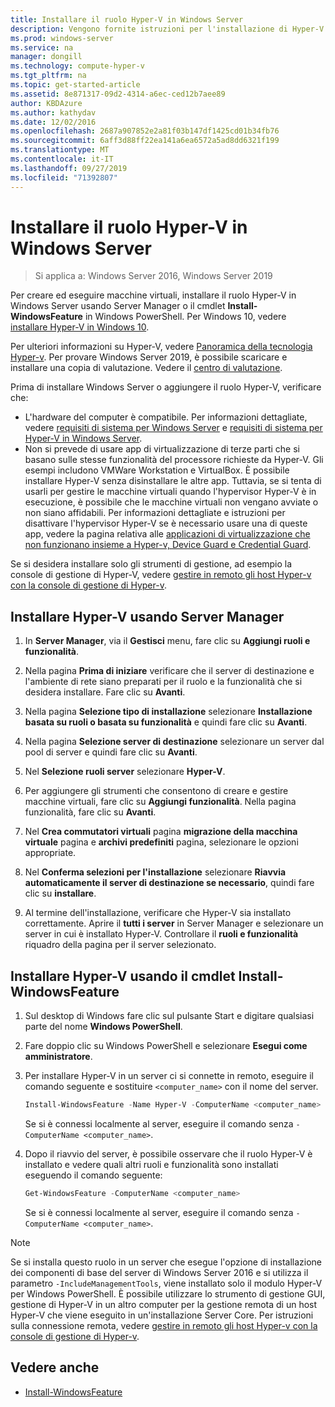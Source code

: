 ```yaml
---
title: Installare il ruolo Hyper-V in Windows Server
description: Vengono fornite istruzioni per l'installazione di Hyper-V tramite Server Manager o Windows PowerShell
ms.prod: windows-server
ms.service: na
manager: dongill
ms.technology: compute-hyper-v
ms.tgt_pltfrm: na
ms.topic: get-started-article
ms.assetid: 8e871317-09d2-4314-a6ec-ced12b7aee89
author: KBDAzure
ms.author: kathydav
ms.date: 12/02/2016
ms.openlocfilehash: 2687a907852e2a81f03b147df1425cd01b34fb76
ms.sourcegitcommit: 6aff3d88ff22ea141a6ea6572a5ad8dd6321f199
ms.translationtype: MT
ms.contentlocale: it-IT
ms.lasthandoff: 09/27/2019
ms.locfileid: "71392807"
---
```

# <a name="install-the-hyper-v-role-on-windows-server"></a>Installare il ruolo Hyper-V in Windows Server

>Si applica a: Windows Server 2016, Windows Server 2019
  
Per creare ed eseguire macchine virtuali, installare il ruolo Hyper-V in Windows Server usando Server Manager o il cmdlet **Install-WindowsFeature** in Windows PowerShell. Per Windows 10, vedere [installare Hyper-V in Windows 10](https://docs.microsoft.com/virtualization/hyper-v-on-windows/quick-start/enable-hyper-v).

Per ulteriori informazioni su Hyper-V, vedere [Panoramica della tecnologia Hyper-v](../Hyper-V-Technology-Overview.md). Per provare Windows Server 2019, è possibile scaricare e installare una copia di valutazione. Vedere il [centro di valutazione](https://www.microsoft.com/evalcenter/evaluate-windows-server-2019).

Prima di installare Windows Server o aggiungere il ruolo Hyper-V, verificare che:
- L'hardware del computer è compatibile. Per informazioni dettagliate, vedere [requisiti di sistema per Windows Server](../../../get-started/System-Requirements.md) e [requisiti di sistema per Hyper-V in Windows Server](../System-requirements-for-Hyper-V-on-Windows.md).
- Non si prevede di usare app di virtualizzazione di terze parti che si basano sulle stesse funzionalità del processore richieste da Hyper-V. Gli esempi includono VMWare Workstation e VirtualBox. È possibile installare Hyper-V senza disinstallare le altre app. Tuttavia, se si tenta di usarli per gestire le macchine virtuali quando l'hypervisor Hyper-V è in esecuzione, è possibile che le macchine virtuali non vengano avviate o non siano affidabili. Per informazioni dettagliate e istruzioni per disattivare l'hypervisor Hyper-V se è necessario usare una di queste app, vedere la pagina relativa alle [applicazioni di virtualizzazione che non funzionano insieme a Hyper-v, Device Guard e Credential Guard](https://support.microsoft.com/help/3204980/virtualization-applications-do-not-work-together-with-hyper-v-device-g).

Se si desidera installare solo gli strumenti di gestione, ad esempio la console di gestione di Hyper-V, vedere [gestire in remoto gli host Hyper-v con la console di gestione di Hyper-v](../Manage/Remotely-manage-Hyper-V-hosts.md).
  
## <a name="install-hyper-v-by-using-server-manager"></a>Installare Hyper-V usando Server Manager  
  
1. In **Server Manager**, via il **Gestisci** menu, fare clic su **Aggiungi ruoli e funzionalità**.  
  
2. Nella pagina **Prima di iniziare** verificare che il server di destinazione e l'ambiente di rete siano preparati per il ruolo e la funzionalità che si desidera installare. Fare clic su **Avanti**.  
  
3. Nella pagina **Selezione tipo di installazione** selezionare **Installazione basata su ruoli o basata su funzionalità** e quindi fare clic su **Avanti**.  
  
4. Nella pagina **Selezione server di destinazione** selezionare un server dal pool di server e quindi fare clic su **Avanti**.  
  
5. Nel **Selezione ruoli server** selezionare **Hyper-V**.  
  
6. Per aggiungere gli strumenti che consentono di creare e gestire macchine virtuali, fare clic su **Aggiungi funzionalità**. Nella pagina funzionalità, fare clic su **Avanti**.  
  
7. Nel **Crea commutatori virtuali** pagina **migrazione della macchina virtuale** pagina e **archivi predefiniti** pagina, selezionare le opzioni appropriate.  
  
8. Nel **Conferma selezioni per l'installazione** selezionare **Riavvia automaticamente il server di destinazione se necessario**, quindi fare clic su **installare**.  
  
9. Al termine dell'installazione, verificare che Hyper-V sia installato correttamente. Aprire il **tutti i server** in Server Manager e selezionare un server in cui è installato Hyper-V. Controllare il **ruoli e funzionalità** riquadro della pagina per il server selezionato.  
  
## <a name="install-hyper-v-by-using-the-install-windowsfeature-cmdlet"></a>Installare Hyper-V usando il cmdlet Install-WindowsFeature  
  
1. Sul desktop di Windows fare clic sul pulsante Start e digitare qualsiasi parte del nome **Windows PowerShell**.  
  
2. Fare doppio clic su Windows PowerShell e selezionare **Esegui come amministratore**.  
  
3. Per installare Hyper-V in un server ci si connette in remoto, eseguire il comando seguente e sostituire `<computer_name>` con il nome del server.  
  
    ```powershell
    Install-WindowsFeature -Name Hyper-V -ComputerName <computer_name> -IncludeManagementTools -Restart  
    ```  
  
    Se si è connessi localmente al server, eseguire il comando senza `-ComputerName <computer_name>`.  
  
4. Dopo il riavvio del server, è possibile osservare che il ruolo Hyper-V è installato e vedere quali altri ruoli e funzionalità sono installati eseguendo il comando seguente:  
  
    ```powershell
    Get-WindowsFeature -ComputerName <computer_name>  
    ```  
  
    Se si è connessi localmente al server, eseguire il comando senza `-ComputerName <computer_name>`.  
  
> [!NOTE]  
> Se si installa questo ruolo in un server che esegue l'opzione di installazione dei componenti di base del server di Windows Server 2016 e si utilizza il parametro `-IncludeManagementTools`, viene installato solo il modulo Hyper-V per Windows PowerShell. È possibile utilizzare lo strumento di gestione GUI, gestione di Hyper-V in un altro computer per la gestione remota di un host Hyper-V che viene eseguito in un'installazione Server Core. Per istruzioni sulla connessione remota, vedere [gestire in remoto gli host Hyper-v con la console di gestione di Hyper-v](../Manage/Remotely-manage-Hyper-V-hosts.md).  
  
## <a name="see-also"></a>Vedere anche  
  
- [Install-WindowsFeature](https://docs.microsoft.com/powershell/module/Microsoft.Windows.ServerManager.Migration/Install-WindowsFeature)  
